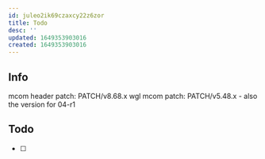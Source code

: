 ```yaml
---
id: juleo2ik69czaxcy22z6zor
title: Todo
desc: ''
updated: 1649353903016
created: 1649353903016
---
```


## Info

mcom header patch: PATCH/v8.68.x
wgl mcom patch: PATCH/v5.48.x - also the version for 04-r1
 
## Todo

- [ ] 

